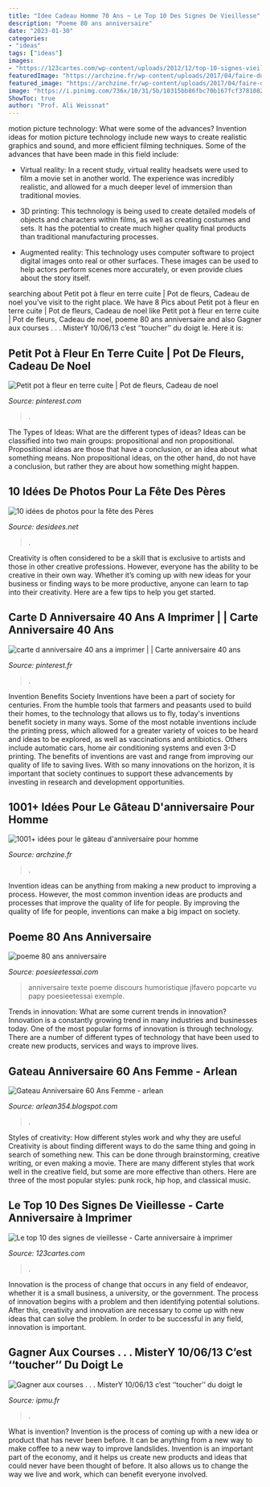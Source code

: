 ```yaml
---
title: "Idee Cadeau Homme 70 Ans ~ Le Top 10 Des Signes De Vieillesse"
description: "Poeme 80 ans anniversaire"
date: "2023-01-30"
categories:
- "ideas"
tags: ["ideas"]
images:
- "https://123cartes.com/wp-content/uploads/2012/12/top-10-signes-vieillesse.jpg"
featuredImage: "https://archzine.fr/wp-content/uploads/2017/04/faire-du-ski-gâteau-d-anniversaire-pour-homme-skieur-cool-idee-gateau.jpg"
featured_image: "https://archzine.fr/wp-content/uploads/2017/04/faire-du-ski-gâteau-d-anniversaire-pour-homme-skieur-cool-idee-gateau.jpg"
image: "https://i.pinimg.com/736x/10/31/5b/10315bb86fbc70b167fcf378108252a5.jpg"
ShowToc: true
author: "Prof. Ali Weissnat"
---
```



motion picture technology: What were some of the advances?
Invention ideas for motion picture technology include new ways to create realistic graphics and sound, and more efficient filming techniques. Some of the advances that have been made in this field include: 
- Virtual reality: In a recent study, virtual reality headsets were used to film a movie set in another world. The experience was incredibly realistic, and allowed for a much deeper level of immersion than traditional movies. 

- 3D printing: This technology is being used to create detailed models of objects and characters within films, as well as creating costumes and sets. It has the potential to create much higher quality final products than traditional manufacturing processes. 

- Augmented reality: This technology uses computer software to project digital images onto real or other surfaces. These images can be used to help actors perform scenes more accurately, or even provide clues about the story itself.

	

		
searching about Petit pot à fleur en terre cuite | Pot de fleurs, Cadeau de noel you've visit to the right place. We have 8 Pics about Petit pot à fleur en terre cuite | Pot de fleurs, Cadeau de noel like Petit pot à fleur en terre cuite | Pot de fleurs, Cadeau de noel, poeme 80 ans anniversaire and also Gagner aux courses . . . MisterY 10/06/13 c’est ‘‘toucher’’ du doigt le. Here it is:
		
    
## Petit Pot à Fleur En Terre Cuite | Pot De Fleurs, Cadeau De Noel

<img loading=lazy src="https://i.pinimg.com/736x/a2/c8/b5/a2c8b53b3d857e49ea7c46b14e8bb295.jpg" onerror="this.onerror=null;this.src='https://tse1.mm.bing.net/th?id=OIP.P5YontoxBR6ophzFAvd3IwHaIX&amp;pid=15.1';" alt="Petit pot à fleur en terre cuite | Pot de fleurs, Cadeau de noel">

_Source: pinterest.com_

>. 

	

The Types of Ideas: What are the different types of ideas?
Ideas can be classified into two main groups: propositional and non propositional. Propositional ideas are those that have a conclusion, or an idea about what something means. Non propositional ideas, on the other hand, do not have a conclusion, but rather they are about how something might happen.

    
## 10 Idées De Photos Pour La Fête Des Pères

<img loading=lazy src="https://desidees.net/wp-content/uploads/2016/05/35aa2120e5fa333c98446841c4eef611.jpg" onerror="this.onerror=null;this.src='https://tse3.mm.bing.net/th?id=OIP.yLUUr7d-nB_7yPMC0Mlv3gAAAA&amp;pid=15.1';" alt="10 idées de photos pour la fête des Pères">

_Source: desidees.net_

>. 

	

Creativity is often considered to be a skill that is exclusive to artists and those in other creative professions. However, everyone has the ability to be creative in their own way. Whether it’s coming up with new ideas for your business or finding ways to be more productive, anyone can learn to tap into their creativity. Here are a few tips to help you get started.

    
## Carte D Anniversaire 40 Ans A Imprimer | | Carte Anniversaire 40 Ans

<img loading=lazy src="https://i.pinimg.com/736x/10/31/5b/10315bb86fbc70b167fcf378108252a5.jpg" onerror="this.onerror=null;this.src='https://tse2.mm.bing.net/th?id=OIP.f4WkWHL5RAIbZPaX9RwpNwAAAA&amp;pid=15.1';" alt="carte d anniversaire 40 ans a imprimer | | Carte anniversaire 40 ans">

_Source: pinterest.fr_

>. 

	

Invention Benefits Society
Inventions have been a part of society for centuries. From the humble tools that farmers and peasants used to build their homes, to the technology that allows us to fly, today's inventions benefit society in many ways. 
Some of the most notable inventions include the printing press, which allowed for a greater variety of voices to be heard and ideas to be explored, as well as vaccinations and antibiotics. Others include automatic cars, home air conditioning systems and even 3-D printing. 
The benefits of inventions are vast and range from improving our quality of life to saving lives. With so many innovations on the horizon, it is important that society continues to support these advancements by investing in research and development opportunities.

    
## 1001+ Idées Pour Le Gâteau D&#039;anniversaire Pour Homme

<img loading=lazy src="https://archzine.fr/wp-content/uploads/2017/04/faire-du-ski-gâteau-d-anniversaire-pour-homme-skieur-cool-idee-gateau.jpg" onerror="this.onerror=null;this.src='https://tse4.mm.bing.net/th?id=OIP.mcJYP3MB69hQ0riKGQuVlQHaLH&amp;pid=15.1';" alt="1001+ idées pour le gâteau d&#039;anniversaire pour homme">

_Source: archzine.fr_

>. 

	

Invention ideas can be anything from making a new product to improving a process. However, the most common invention ideas are products and processes that improve the quality of life for people. By improving the quality of life for people, inventions can make a big impact on society.

    
## Poeme 80 Ans Anniversaire

<img loading=lazy src="http://www.poesieetessai.com/images/poeme-80-ans-anniversaire_7.jpg" onerror="this.onerror=null;this.src='https://tse1.mm.bing.net/th?id=OIP.j0fTqxK_N7VAo4dQQ5xOhAAAAA&amp;pid=15.1';" alt="poeme 80 ans anniversaire">

_Source: poesieetessai.com_

>anniversaire texte poeme discours humoristique jlfavero popcarte vu papy poesieetessai exemple. 

	

Trends in innovation: What are some current trends in innovation?
Innovation is a constantly growing trend in many industries and businesses today. One of the most popular forms of innovation is through technology. There are a number of different types of technology that have been used to create new products, services and ways to improve lives.

    
## Gateau Anniversaire 60 Ans Femme - Arlean

<img loading=lazy src="https://lh5.googleusercontent.com/proxy/8Xei77i7R_YaZgaAeG9zoq6AXfqLTmoa4R4-yPP0UZVHH8hiQGe_OLSch0ewg72v-Ihm2wPInmFybZ76GFy4flJ0mNujWsnxCAG5qibD0irE57Mbwjc=w1200-h630-p-k-no-nu" onerror="this.onerror=null;this.src='https://tse2.mm.bing.net/th?id=OIP.IW_UM06EOZt3Z_nC7fXgkQAAAA&amp;pid=15.1';" alt="Gateau Anniversaire 60 Ans Femme - arlean">

_Source: arlean354.blogspot.com_

>. 

	

Styles of creativity: How different styles work and why they are useful
Creativity is about finding different ways to do the same thing and going in search of something new. This can be done through brainstorming, creative writing, or even making a movie. There are many different styles that work well in the creative field, but some are more effective than others. Here are three of the most popular styles: punk rock, hip hop, and classical music.

    
## Le Top 10 Des Signes De Vieillesse - Carte Anniversaire à Imprimer

<img loading=lazy src="https://123cartes.com/wp-content/uploads/2012/12/top-10-signes-vieillesse.jpg" onerror="this.onerror=null;this.src='https://tse4.mm.bing.net/th?id=OIP.n4OvJ3hYJ_0Mb3-BoGf0CgHaJn&amp;pid=15.1';" alt="Le top 10 des signes de vieillesse - Carte anniversaire à imprimer">

_Source: 123cartes.com_

>. 

	

Innovation is the process of change that occurs in any field of endeavor, whether it is a small business, a university, or the government. The process of innovation begins with a problem and then identifying potential solutions. After this, creativity and innovation are necessary to come up with new ideas that can solve the problem. In order to be successful in any field, innovation is important.

    
## Gagner Aux Courses . . . MisterY 10/06/13 C’est ‘‘toucher’’ Du Doigt Le

<img loading=lazy src="https://ipmu.fr/iPMU/GAGNER_aux_Courses_files/droppedImage_12.jpg" onerror="this.onerror=null;this.src='https://tse3.mm.bing.net/th?id=OIP.zuMQu2CR03XkLB1Tv4CVwwAAAA&amp;pid=15.1';" alt="Gagner aux courses . . . MisterY 10/06/13 c’est ‘‘toucher’’ du doigt le">

_Source: ipmu.fr_

>. 

	

What is invention?
Invention is the process of coming up with a new idea or product that has never been before. It can be anything from a new way to make coffee to a new way to improve landslides. 
Invention is an important part of the economy, and it helps us create new products and ideas that could never have been thought of before. It also allows us to change the way we live and work, which can benefit everyone involved.

